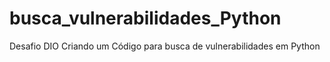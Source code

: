 # busca_vulnerabilidades_Python
Desafio DIO Criando um Código para busca de vulnerabilidades em Python
